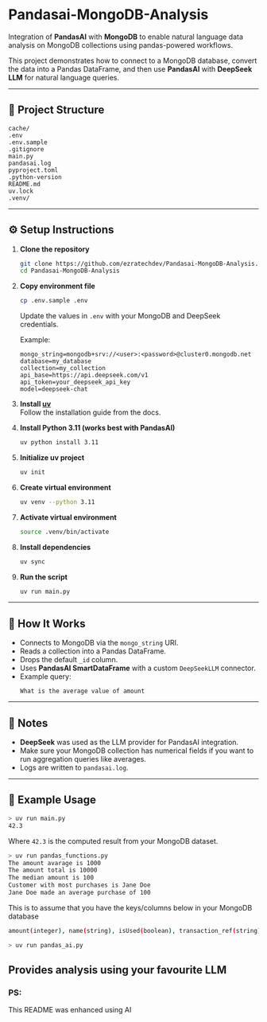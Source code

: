 # Pandasai-MongoDB-Analysis

Integration of **PandasAI** with **MongoDB** to enable natural language data analysis on MongoDB collections using pandas-powered workflows.

This project demonstrates how to connect to a MongoDB database, convert the data into a Pandas DataFrame, and then use **PandasAI** with **DeepSeek LLM** for natural language queries.

---

## 📂 Project Structure

```
cache/  
.env  
.env.sample  
.gitignore  
main.py  
pandasai.log  
pyproject.toml  
.python-version  
README.md  
uv.lock  
.venv/
```

---

## ⚙️ Setup Instructions

1. **Clone the repository**  
   ```bash
   git clone https://github.com/ezratechdev/Pandasai-MongoDB-Analysis.git
   cd Pandasai-MongoDB-Analysis
   ```

2. **Copy environment file**  
   ```bash
   cp .env.sample .env
   ```
   Update the values in `.env` with your MongoDB and DeepSeek credentials.

   Example:
   ```env
   mongo_string=mongodb+srv://<user>:<password>@cluster0.mongodb.net
   database=my_database
   collection=my_collection
   api_base=https://api.deepseek.com/v1
   api_token=your_deepseek_api_key
   model=deepseek-chat
   ```

3. **Install [uv](https://github.com/astral-sh/uv)**  
   Follow the installation guide from the docs.

4. **Install Python 3.11 (works best with PandasAI)**  
   ```bash
   uv python install 3.11
   ```

5. **Initialize uv project**  
   ```bash
   uv init
   ```

6. **Create virtual environment**  
   ```bash
   uv venv --python 3.11
   ```

7. **Activate virtual environment**  
   ```bash
   source .venv/bin/activate
   ```

8. **Install dependencies**  
   ```bash
   uv sync
   ```

9. **Run the script**  
   ```bash
   uv run main.py
   ```

---

## 🧠 How It Works

- Connects to MongoDB via the `mongo_string` URI.  
- Reads a collection into a Pandas DataFrame.  
- Drops the default `_id` column.  
- Uses **PandasAI SmartDataFrame** with a custom `DeepSeekLLM` connector.  
- Example query:
  ```
  What is the average value of amount
  ```

---

## 📝 Notes

- **DeepSeek** was used as the LLM provider for PandasAI integration.  
- Make sure your MongoDB collection has numerical fields if you want to run aggregation queries like averages.  
- Logs are written to `pandasai.log`.  

---

## 🔮 Example Usage

```bash
> uv run main.py
42.3
```

Where `42.3` is the computed result from your MongoDB dataset.

```bash
> uv run pandas_functions.py
The amount avarage is 1000
The amount total is 10000
The median amount is 100
Customer with most purchases is Jane Doe
Jane Doe made an average purchase of 100

```
This is to assume that you have the keys/columns below in your MongoDB database

```bash
amount(integer), name(string), isUsed(boolean), transaction_ref(string)
```

```bash
> uv run pandas_ai.py
```
Provides analysis using your favourite LLM
---

### PS:
This README was enhanced using AI
